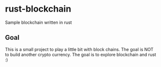 # rust-blockchain

Sample blockchain written in rust

## Goal
This is a small project to play a little bit with block chains. The goal is NOT to build another crypto currency.
The goal is to explore blockchain and rust :)
